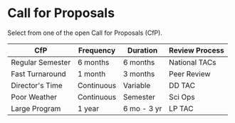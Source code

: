 # Call for Proposals

Select from one of the open Call for Proposals (CfP).

| CfP              | Frequency  | Duration    | Review Process |
|------------------|------------|-------------|----------------|
| Regular Semester | 6 months   | 6 months    | National TACs  |
| Fast Turnaround  | 1 month    | 3 months    | Peer Review    |
| Director's Time  | Continuous | Variable    | DD TAC         |
| Poor Weather     | Continuous | Semester    | Sci Ops        |
| Large Program    | 1 year     | 6 mo - 3 yr | LP TAC         |
